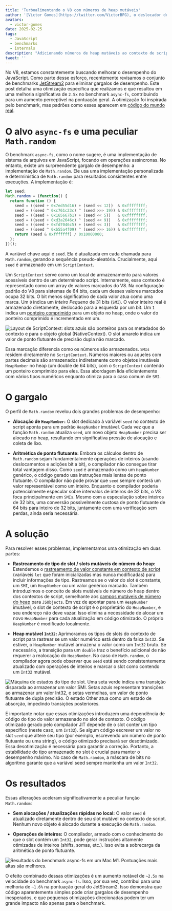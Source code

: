 ```yaml
---
title: 'Turboalimentando o V8 com números de heap mutáveis'
author: '[Victor Gomes](https://twitter.com/VictorBFG), o deslocador de bits'
avatars:
  - victor-gomes
date: 2025-02-25
tags:
  - JavaScript
  - benchmarks
  - internals
description: "Adicionando números de heap mutáveis ao contexto de script"
tweet: ''
---
```


No V8, estamos constantemente buscando melhorar o desempenho do JavaScript. Como parte desse esforço, recentemente revisamos o conjunto de benchmarks [JetStream2](https://browserbench.org/JetStream2.1/) para eliminar gargalos de desempenho. Este post detalha uma otimização específica que realizamos e que resultou em uma melhoria significativa de `2.5x` no benchmark `async-fs`, contribuindo para um aumento perceptível na pontuação geral. A otimização foi inspirada pelo benchmark, mas padrões como esses aparecem em [código do mundo real](https://github.com/WebAssembly/binaryen/blob/3339c1f38da5b68ce8bf410773fe4b5eee451ab8/scripts/fuzz_shell.js#L248).

<!--truncate-->
# O alvo `async-fs` e uma peculiar `Math.random`

O benchmark `async-fs`, como o nome sugere, é uma implementação de sistema de arquivos em JavaScript, focando em operações assíncronas. No entanto, existe um surpreendente gargalo de desempenho: a implementação de `Math.random`. Ele usa uma implementação personalizada e determinística de `Math.random` para resultados consistentes entre execuções. A implementação é:

```js
let seed;
Math.random = (function() {
  return function () {
    seed = ((seed + 0x7ed55d16) + (seed << 12))  & 0xffffffff;
    seed = ((seed ^ 0xc761c23c) ^ (seed >>> 19)) & 0xffffffff;
    seed = ((seed + 0x165667b1) + (seed << 5))   & 0xffffffff;
    seed = ((seed + 0xd3a2646c) ^ (seed << 9))   & 0xffffffff;
    seed = ((seed + 0xfd7046c5) + (seed << 3))   & 0xffffffff;
    seed = ((seed ^ 0xb55a4f09) ^ (seed >>> 16)) & 0xffffffff;
    return (seed & 0xfffffff) / 0x10000000;
  };
})();
```

A variável chave aqui é `seed`. Ela é atualizada em cada chamada para `Math.random`, gerando a sequência pseudo-aleatória. Crucialmente, aqui `seed` é armazenado em um `ScriptContext`.

Um `ScriptContext` serve como um local de armazenamento para valores acessíveis dentro de um determinado script. Internamente, esse contexto é representado como um array de valores marcados do V8. Na configuração padrão do V8 para sistemas de 64 bits, cada um desses valores marcados ocupa 32 bits. O bit menos significativo de cada valor atua como uma marca. Um `0` indica um _Inteiro Pequeno_ de 31 bits (`SMI`). O valor inteiro real é armazenado diretamente, deslocado para a esquerda por um bit. Um `1` indica um [ponteiro comprimido](https://v8.dev/blog/pointer-compression) para um objeto no heap, onde o valor do ponteiro comprimido é incrementado em um.

![Layout de `ScriptContext`: slots azuis são ponteiros para os metadados do contexto e para o objeto global (`NativeContext`). O slot amarelo indica um valor de ponto flutuante de precisão dupla não marcado.](/_img/mutable-heap-number/script-context.svg)

Essa marcação diferencia como os números são armazenados. `SMIs` residem diretamente no `ScriptContext`. Números maiores ou aqueles com partes decimais são armazenados indiretamente como objetos imutáveis `HeapNumber` no heap (um double de 64 bits), com o `ScriptContext` contendo um ponteiro comprimido para eles. Essa abordagem lida eficientemente com vários tipos numéricos enquanto otimiza para o caso comum de `SMI`.

# O gargalo

O perfil de `Math.random` revelou dois grandes problemas de desempenho:

- **Alocação de `HeapNumber`:** O slot dedicado à variável `seed` no contexto de script aponta para um padrão `HeapNumber` imutável. Cada vez que a função `Math.random` atualiza `seed`, um novo objeto `HeapNumber` precisa ser alocado no heap, resultando em significativa pressão de alocação e coleta de lixo.

- **Aritmética de ponto flutuante:** Embora os cálculos dentro de `Math.random` sejam fundamentalmente operações de inteiros (usando deslocamentos e adições bit a bit), o compilador não consegue tirar total vantagem disso. Como `seed` é armazenado como um `HeapNumber` genérico, o código gerado usa instruções mais lentas de ponto flutuante. O compilador não pode provar que `seed` sempre conterá um valor representável como um inteiro. Enquanto o compilador poderia potencialmente especular sobre intervalos de inteiros de 32 bits, o V8 foca principalmente em `SMIs`. Mesmo com a especulação sobre inteiros de 32 bits, uma conversão possivelmente custosa de ponto flutuante de 64 bits para inteiro de 32 bits, juntamente com uma verificação sem perdas, ainda seria necessária.

# A solução

Para resolver esses problemas, implementamos uma otimização em duas partes:

- **Rastreamento de tipo de slot / slots mutáveis de número do heap:** Estendemos o [rastreamento de valor constante em contexto de script](https://issues.chromium.org/u/2/issues/42203515) (variáveis `let` que foram inicializadas mas nunca modificadas) para incluir informações de tipo. Rastreamos se o valor do slot é constante, um `SMI`, um `HeapNumber` ou um valor genérico marcado. Também introduzimos o conceito de slots mutáveis de número do heap dentro dos contextos de script, semelhante aos [campos mutáveis de número do heap](https://v8.dev/blog/react-cliff#smi-heapnumber-mutableheapnumber) para `JSObjects`. Em vez de apontar para um `HeapNumber` imutável, o slot de contexto de script é o proprietário do `HeapNumber`, e seu endereço não deve vazar. Isso elimina a necessidade de alocar um novo `HeapNumber` para cada atualização em código otimizado. O próprio `HeapNumber` é modificado localmente.

- **Heap mutável `Int32`:** Aprimoramos os tipos de slots do contexto de script para rastrear se um valor numérico está dentro da faixa `Int32`. Se estiver, o `HeapNumber` mutável armazena o valor como um `Int32` bruto. Se necessário, a transição para um `double` traz o benefício adicional de não requerer a realocação do `HeapNumber`. No caso de `Math.random`, o compilador agora pode observar que `seed` está sendo consistentemente atualizado com operações de inteiros e marcar o slot como contendo um `Int32` mutável.

![Máquina de estados do tipo de slot. Uma seta verde indica uma transição disparada ao armazenar um valor `SMI`. Setas azuis representam transições ao armazenar um valor `Int32`, e setas vermelhas, um valor de ponto flutuante de dupla precisão. O estado `Other` atua como um estado de absorção, impedindo transições posteriores.](/_img/mutable-heap-number/transitions.svg)

É importante notar que essas otimizações introduzem uma dependência de código do tipo do valor armazenado no slot de contexto. O código otimizado gerado pelo compilador JIT depende de o slot conter um tipo específico (neste caso, um `Int32`). Se algum código escrever um valor no slot `seed` que altere seu tipo (por exemplo, escrevendo um número de ponto flutuante ou uma string), o código otimizado precisará ser desotimizado. Essa desotimização é necessária para garantir a correção. Portanto, a estabilidade do tipo armazenado no slot é crucial para manter o desempenho máximo. No caso de `Math.random`, a máscara de bits no algoritmo garante que a variável seed sempre mantenha um valor `Int32`.

# Os resultados

Essas alterações aceleram significativamente a peculiar função `Math.random`:

- **Sem alocações / atualizações rápidas no local:** O valor `seed` é atualizado diretamente dentro de seu slot mutável no contexto de script. Nenhum novo objeto é alocado durante a execução de `Math.random`.

- **Operações de inteiros:** O compilador, armado com o conhecimento de que o slot contém um `Int32`, pode gerar instruções altamente otimizadas de inteiros (shifts, somas, etc.). Isso evita a sobrecarga da aritmética de ponto flutuante.

![Resultados do benchmark `async-fs` em um Mac M1. Pontuações mais altas são melhores.](/_img/mutable-heap-number/result.png)

O efeito combinado dessas otimizações é um aumento notável de `~2.5x` na velocidade do benchmark `async-fs`. Isso, por sua vez, contribui para uma melhoria de `~1.6%` na pontuação geral do JetStream2. Isso demonstra que código aparentemente simples pode criar gargalos de desempenho inesperados, e que pequenas otimizações direcionadas podem ter um grande impacto não apenas para o benchmark.

